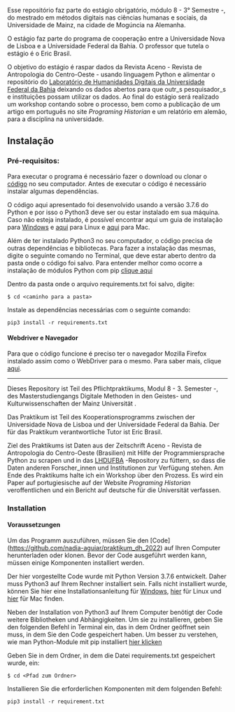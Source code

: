 Esse repositório faz parte do estágio obrigatório, módulo 8 - 3° Semestre -, do mestrado em métodos digitais nas ciências humanas e sociais, da Universidade de Mainz, na cidade de Mogúncia na Alemanha. 

O estágio faz parte do programa de cooperação entre a Universidade Nova de Lisboa e a Universidade Federal da Bahia. O professor que tutela o estágio é o Eric Brasil. 

O objetivo do estágio é raspar dados da Revista Aceno - Revista de Antropologia do Centro-Oeste - usando linguagem Python e alimentar o repositório do [Laboratório de Humanidades Digitais da Universidade Federal da Bahia](https://github.com/LABHDUFBA) deixando os dados abertos para que outr_s pesquisador_s e instituições possam utilizar os dados. Ao final do estágio será realizado um workshop contando sobre o processo, bem como a publicação de um artigo em português no site *Programing Historian* e um relatório em alemão, para a disciplina na universidade.

## Instalação 
### Pré-requisitos:

Para executar o programa é necessário fazer o download ou clonar o [código](https://github.com/nadia-aguiar/praktikum_dh_2022) no seu computador. Antes de executar o código é necessário instalar algumas dependências.

O código aqui apresentado foi desenvolvido usando a versão 3.7.6 do Python e por isso o Python3 deve ser ou estar instalado em sua máquina. Caso não esteja instalado, é possível encontrar aqui um guia de instalação para [Windows](https://python.org.br/instalacao-linux/) e [aqui](https://python.org.br/instalacao-linux/) para Linux e [aqui](https://python.org.br/instalacao-mac/) para Mac.

Além de ter instalado Python3 no seu computador, o código precisa de outras dependências e bibliotecas. Para fazer a instalação das mesmas, digite o seguinte comando no Terminal, que deve estar aberto dentro da pasta onde o código foi salvo. Para entender melhor como ocorre a instalação de módulos Python com pip [clique aqui](https://programminghistorian.org/pt/licoes/instalacao-modulos-python-pip)

Dentro da pasta onde o arquivo requirements.txt foi salvo, digite:

~~~
$ cd <caminho para a pasta>
~~~

Instale as dependências necessárias com o seguinte comando:

~~~
pip3 install -r requirements.txt
~~~

#### Webdriver e Navegador

Para que o código funcione é preciso ter o navegador Mozilla Firefox instalado assim como o WebDriver para o mesmo. Para saber mais, clique [aqui](https://labhdufba.github.io/ferramentas_scielo_v2/#webdriver-e-navegador).

---

Dieses Repository ist Teil des Pflichtpraktikums, Modul 8 - 3. Semester -, des Masterstudiengangs Digitale Methoden in den Geistes- und Kulturwissenschaften der Mainz Universität .

Das Praktikum ist Teil des Kooperationsprogramms zwischen der Universidade Nova de Lisboa und der Universidade Federal da Bahia. Der für das Praktikum verantwortliche Tutor ist Eric Brasil.

Ziel des Praktikums ist Daten aus der Zeitschrift Aceno - Revista de Antropologia do Centro-Oeste (Brasilien) mit Hilfe der Programmiersprache Python zu scrapen und in das [LHDUFBA](https://github.com/LABHDUFBA) -Repository zu füttern, so dass die Daten anderen Forscher_innen und Institutionen zur Verfügung stehen. Am Ende des Praktikums halte ich ein Workshop über den Prozess. Es wird ein Paper auf portugiesische auf der Website *Programing Historian* veroffentlichen und ein Bericht auf deutsche für die Universität verfassen.

### Installation

#### Voraussetzungen

Um das Programm auszuführen, müssen Sie den [Code] (https://github.com/nadia-aguiar/praktikum_dh_2022) auf Ihren Computer herunterladen oder klonen. Bevor der Code ausgeführt werden kann, müssen einige Komponenten installiert werden.

Der hier vorgestellte Code wurde mit Python Version 3.7.6 entwickelt. Daher muss Python3 auf Ihrem Rechner installiert sein. Falls nicht installiert wurde, können Sie hier eine Installationsanleitung für [Windows](https://python.org.br/instalacao-linux/), [hier](https://python.org.br/instalacao-linux/) für Linux und [hier](https://python.org.br/instalacao-mac/) für Mac finden.

Neben der Installation von Python3 auf Ihrem Computer benötigt der Code weitere Bibliotheken und Abhängigkeiten. Um sie zu installieren, geben Sie den folgenden Befehl in Terminal ein, das in dem Ordner geöffnet sein muss, in dem Sie den Code gespeichert haben. Um besser zu verstehen, wie man Python-Module mit pip installiert [hier klicken](https://programminghistorian.org/pt/licoes/instalacao-modulos-python-pip)

Geben Sie in dem Ordner, in dem die Datei requirements.txt gespeichert wurde, ein:

~~~
$ cd <Pfad zum Ordner>
~~~

Installieren Sie die erforderlichen Komponenten mit dem folgenden Befehl:

~~~
pip3 install -r requirement.txt
~~~
